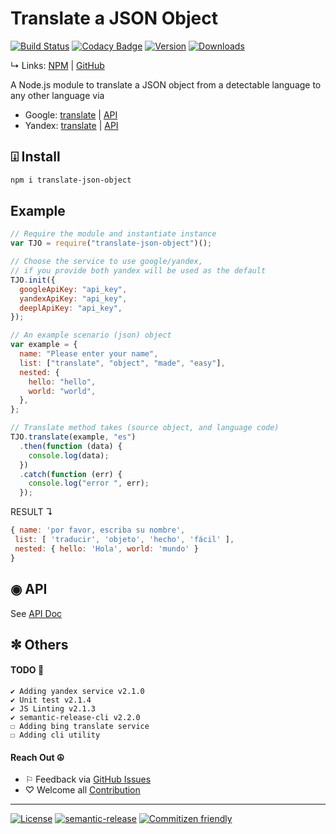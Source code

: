 # Translate a JSON Object

[![Build Status](https://travis-ci.org/KhaledMohamedP/translate-json-object.svg?branch=master)](https://travis-ci.org/KhaledMohamedP/translate-json-object) [![Codacy Badge](https://api.codacy.com/project/badge/Grade/fd5819795ed745d2b793787849b5400d)](https://www.codacy.com/app/khaledmohamedp/translate-json-object?utm_source=github.com&utm_medium=referral&utm_content=KhaledMohamedP/translate-json-object&utm_campaign=Badge_Grade) [![Version](https://img.shields.io/npm/v/translate-json-object.svg?style=flat)](https://www.npmjs.com/package/translate-json-object) [![Downloads](http://img.shields.io/npm/dm/translate-json-object.svg?style=flat)](https://www.npmjs.com/package/translate-json-object)

↳ Links: [NPM](https://www.npmjs.com/package/translate-json-object) | [GitHub](https://github.com/KhaledMohamedP/translate-json-object)

A Node.js module to translate a JSON object from a detectable language to any other language via

- Google: [translate](https://translate.google.com/) | [API](https://cloud.google.com/translate/docs)
- Yandex: [translate](https://translate.yandex.com/) | [API](https://tech.yandex.com/translate/)

## ⍗ Install

```bash
npm i translate-json-object
```

## Example

```javascript
// Require the module and instantiate instance
var TJO = require("translate-json-object")();

// Choose the service to use google/yandex,
// if you provide both yandex will be used as the default
TJO.init({
  googleApiKey: "api_key",
  yandexApiKey: "api_key",
  deeplApiKey: "api_key",
});

// An example scenario (json) object
var example = {
  name: "Please enter your name",
  list: ["translate", "object", "made", "easy"],
  nested: {
    hello: "hello",
    world: "world",
  },
};

// Translate method takes (source object, and language code)
TJO.translate(example, "es")
  .then(function (data) {
    console.log(data);
  })
  .catch(function (err) {
    console.log("error ", err);
  });
```

RESULT ↴

```javascript
{ name: 'por favor, escriba su nombre',
 list: [ 'traducir', 'objeto', 'hecho', 'fácil' ],
 nested: { hello: 'Hola', world: 'mundo' }
}
```

## ◉ API

See [API Doc](https://github.com/KhaledMohamedP/translate-json-object/blob/master/docs/api.md)

## ✼ Others

#### TODO 🔧

    ✔︎ Adding yandex service v2.1.0
    ✔︎ Unit test v2.1.4
    ✔︎ JS Linting v2.1.3
    ✔︎ semantic-release-cli v2.2.0
    ☐ Adding bing translate service
    ☐ Adding cli utility

#### Reach Out ☮

- ⚐ Feedback via [GitHub Issues](https://github.com/KhaledMohamedP/translate-json-object/issues)
- ♡ Welcome all [Contribution](https://github.com/KhaledMohamedP/translate-json-object/blob/master/CONTRIBUTING.md)

---

[![License](https://img.shields.io/npm/l/translate-json-object.svg?style=flat)](https://www.npmjs.com/package/translate-json-object) [![semantic-release](https://img.shields.io/badge/%20%20%F0%9F%93%A6%F0%9F%9A%80-semantic--release-e10079.svg)](https://github.com/semantic-release/semantic-release) [![Commitizen friendly](https://img.shields.io/badge/commitizen-friendly-brightgreen.svg)](http://commitizen.github.io/cz-cli/)

